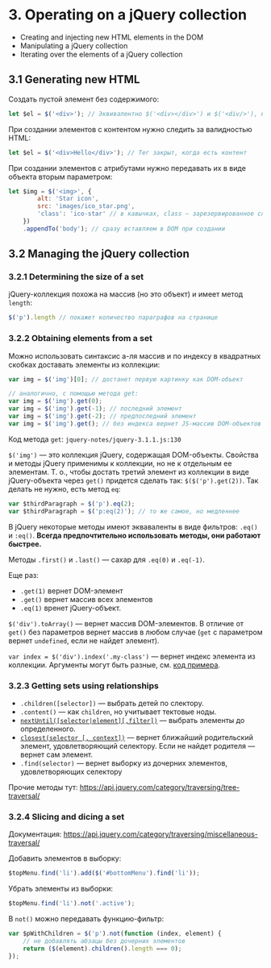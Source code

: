 # 3. Operating on a jQuery collection

* Creating and injecting new HTML elements in the DOM
* Manipulating a jQuery collection
* Iterating over the elements of a jQuery collection

## 3.1 Generating new HTML
Создать пустой элемент без содержимого:

```js
let $el = $('<div>'); // Эквивалентно $('<div></div>') и $('<div/>'), но короче
```

При создании элементов с контентом нужно следить за валидностью HTML:

```js
let $el = $('<div>Hello</div>'); // Тег закрыт, когда есть контент
```

При создании элементов с атрибутами нужно передавать их в виде объекта вторым параметром:

```js
let $img = $('<img>', {
        alt: 'Star icon',
        src: 'images/ico_star.png',
        'class': 'ico-star' // в кавычках, class — зарезервированное слово
    })
    .appendTo('body'); // сразу вставляем в DOM при создании
```

## 3.2 Managing the jQuery collection
### 3.2.1 Determining the size of a set
jQuery-коллекция похожа на массив (но это объект) и имеет метод `length`:

```js
$('p').length // покажет количество параграфов на странице
```

### 3.2.2 Obtaining elements from a set
Можно использовать синтаксис а-ля массив и по индексу в квадратных скобках доставать элементы из коллекции:

```js
var img = $('img')[0]; // достанет первую картинку как DOM-объект

// аналогично, с помощью метода get:
var img = $('img').get(0);
var img = $('img').get(-1); // последний элемент
var img = $('img').get(-2); // предпоследний элемент
var img = $('img').get(); // без индекса вернет JS-массив DOM-объектов
```

Код метода `get`: `jquery-notes/jquery-3.1.1.js:130`

`$('img')` — это коллекция jQuery, содержащая DOM-объекты. Свойства и методы jQuery применимы к коллекции, но не к отдельным ее элементам. Т. о., чтобы достать третий элемент из коллекции в виде jQuery-объекта через `get()` придется сделать так: `$($('p').get(2))`. Так делать не нужно, есть метод `eq`:

```js
var $thirdParagraph = $('p').eq(2);
var $thirdParagraph = $('p:eq(2)'); // то же самое, но медленнее
```

В jQuery некоторые методы имеют экваваленты в виде фильтров: `.eq()` и `:eq()`. **Всегда предпочтительно использовать методы, они работают быстрее.**

Методы `.first()` и `.last()` — сахар для `.eq(0)` и `.eq(-1)`.

Еще раз:

* `.get(1)` вернет DOM-элемент
* `.get()` вернет массив всех элементов
* `.eq(1)` вренет jQuery-объект.

`$('div').toArray()` — вернет массив DOM-элементов. В отличие от `get()` без параметров вернет массив в любом случае (`get` с параметром вернет `undefined`, если не найдет элемент).

`var index = $('div').index('.my-class')` — вернет индекс элемента из коллекции. Аргументы могут быть разные, см. [код примера](index_method.html). 

### 3.2.3 Getting sets using relationships
* `.children([selector])` — выбрать детей по слектору.
* `.content()` — как `children`, но учитывает тектовые ноды.
* [`nextUntil([selector|element][,filter])`](https://api.jquery.com/nextUntil/) — выбрать элементы до определенного.
* [`closest(selector [, context])`](https://api.jquery.com/closest/) — вернет ближайший родительский элемент, удовлетворяющий селектору. Если не найдет родителя — вернет сам элемент.
* `.find(selector)` — вернет выборку из дочерних элементов, удовлетворяющих селектору

Прочие методы тут: https://api.jquery.com/category/traversing/tree-traversal/

### 3.2.4 Slicing and dicing a set
Документация: https://api.jquery.com/category/traversing/miscellaneous-traversal/

Добавить элементов в выборку:

```js
$topMenu.find('li').add($('#bottomMenu').find('li'));
```

Убрать элементы из выборки:

```js
$topMenu.find('li').not('.active');
```

В `not()` можно передавать функцию-фильтр:

```js
var $pWithChildren = $('p').not(function (index, element) {
    // не добавлять абзацы без дочерних элементов
    return ($(element).children().length === 0);
});
```



